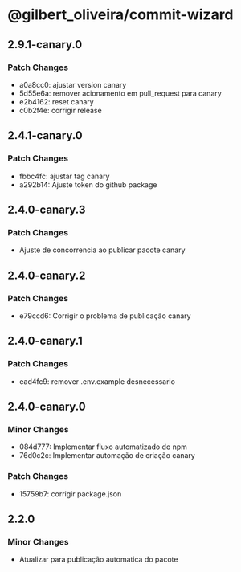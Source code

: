 # @gilbert_oliveira/commit-wizard

## 2.9.1-canary.0

### Patch Changes

- a0a8cc0: ajustar version canary
- 5d55e6a: remover acionamento em pull_request para canary
- e2b4162: reset canary
- c0b2f4e: corrigir release

## 2.4.1-canary.0

### Patch Changes

- fbbc4fc: ajustar tag canary
- a292b14: Ajuste token do github package

## 2.4.0-canary.3

### Patch Changes

- Ajuste de concorrencia ao publicar pacote canary

## 2.4.0-canary.2

### Patch Changes

- e79ccd6: Corrigir o problema de publicação canary

## 2.4.0-canary.1

### Patch Changes

- ead4fc9: remover .env.example desnecessario

## 2.4.0-canary.0

### Minor Changes

- 084d777: Implementar fluxo automatizado do npm
- 76d0c2c: Implementar automação de criação canary

### Patch Changes

- 15759b7: corrigir package.json

## 2.2.0

### Minor Changes

- Atualizar para publicação automatica do pacote
